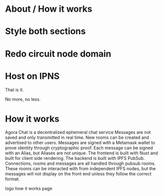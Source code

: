 # About / How it works

# Style both sections

# Redo circuit node domain

# Host on IPNS

That is it. 

No more, no less. 


# How it works
Agora Chat is a decentralized  ephemeral chat service
Messages are not saved and only transmitted in real time.
New rooms can be created and advertised to other users. 
Messages are signed with a Metamask wallet to prove identity through cryptographic proof. 
Each message can be  signed with an Alias, but Aliases are not unique.
The frontend is built with Nuxt and built for client side rendering. 
The backend is built with IPFS PubSub. Connections, rooms and messages are all handled through pubsub rooms. 
These rooms can be interacted with from independent IPFS nodes, but the messages will not display on the front end unless they follow the correct format.




logo
how it works page

